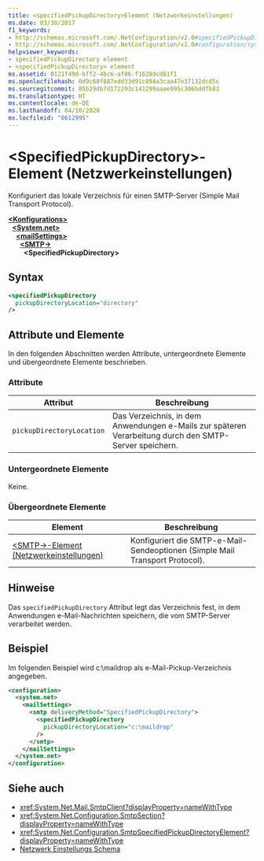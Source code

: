 ```yaml
---
title: <specifiedPickupDirectory>Element (Netzwerkeinstellungen)
ms.date: 03/30/2017
f1_keywords:
- http://schemas.microsoft.com/.NetConfiguration/v2.0#specifiedPickupDirectory
- http://schemas.microsoft.com/.NetConfiguration/v2.0#configuration/system.net/mailSettings/smtp/specifiedPickupDirectory
helpviewer_keywords:
- specifiedPickupDirectory element
- <specifiedPickupDirectory> element
ms.assetid: 0121f49d-bff2-4bc6-af06-f1628dcd61f1
ms.openlocfilehash: 0d9c68f887edd33d91c894a3caa47e37132dcd5c
ms.sourcegitcommit: 85b29db7d172293c141299aaae995c306bddfb83
ms.translationtype: HT
ms.contentlocale: de-DE
ms.lasthandoff: 04/10/2020
ms.locfileid: "6612995"
---
```

# <a name="specifiedpickupdirectory-element-network-settings"></a>\<SpecifiedPickupDirectory>-Element (Netzwerkeinstellungen)
Konfiguriert das lokale Verzeichnis für einen SMTP-Server (Simple Mail Transport Protocol).  
  
[**\<Konfigurations>**](../configuration-element.md)\
&nbsp;&nbsp;[**\<System.net>**](system-net-element-network-settings.md)\
&nbsp;&nbsp;&nbsp;&nbsp;[**\<mailSettings>**](mailsettings-element-network-settings.md)\
&nbsp;&nbsp;&nbsp;&nbsp;&nbsp;&nbsp;[**\<SMTP->**](smtp-element-network-settings.md)\
&nbsp;&nbsp;&nbsp;&nbsp;&nbsp;&nbsp;&nbsp;&nbsp;**\<SpecifiedPickupDirectory>**  
  
## <a name="syntax"></a>Syntax  
  
```xml  
<specifiedPickupDirectory  
  pickupDirectoryLocation="directory"
/>  
```  
  
## <a name="attributes-and-elements"></a>Attribute und Elemente  
 In den folgenden Abschnitten werden Attribute, untergeordnete Elemente und übergeordnete Elemente beschrieben.  
  
### <a name="attributes"></a>Attribute  
  
|Attribut|Beschreibung|  
|---------------|-----------------|  
|`pickupDirectoryLocation`|Das Verzeichnis, in dem Anwendungen e-Mails zur späteren Verarbeitung durch den SMTP-Server speichern.|  
  
### <a name="child-elements"></a>Untergeordnete Elemente  
 Keine.  
  
### <a name="parent-elements"></a>Übergeordnete Elemente  
  
|Element|Beschreibung|  
|-------------|-----------------|  
|[\<SMTP->-Element (Netzwerkeinstellungen)](smtp-element-network-settings.md)|Konfiguriert die SMTP-e-Mail-Sendeoptionen (Simple Mail Transport Protocol).|  
  
## <a name="remarks"></a>Hinweise  
 Das `specifiedPickupDirectory` Attribut legt das Verzeichnis fest, in dem Anwendungen e-Mail-Nachrichten speichern, die vom SMTP-Server verarbeitet werden.  
  
## <a name="example"></a>Beispiel  
 Im folgenden Beispiel wird c:\maildrop als e-Mail-Pickup-Verzeichnis angegeben.  
  
```xml  
<configuration>  
  <system.net>  
    <mailSettings>  
      <smtp deliveryMethod="SpecifiedPickupDirectory">  
        <specifiedPickupDirectory  
          pickupDirectoryLocation="c:\maildrop"  
        />  
      </smtp>  
    </mailSettings>  
  </system.net>  
</configuration>  
```  
  
## <a name="see-also"></a>Siehe auch

- <xref:System.Net.Mail.SmtpClient?displayProperty=nameWithType>
- <xref:System.Net.Configuration.SmtpSection?displayProperty=nameWithType>
- <xref:System.Net.Configuration.SmtpSpecifiedPickupDirectoryElement?displayProperty=nameWithType>
- [Netzwerk Einstellungs Schema](index.md)